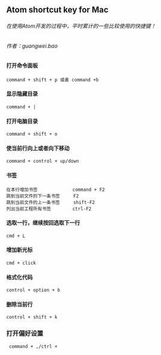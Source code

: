 ## Atom shortcut key for Mac
###### 在使用Atom开发的过程中，平时累计的一些比较使用的快捷键！
###### 作者：guangwei.bao


#### 打开命令面板

```
command + shift + p 或者 command +b
```

#### 显示隐藏目录

```
command + |
```

#### 打开电脑目录

```
command + shift + o
```

#### 使当前行向上或者向下移动

```
command + control + up/down
```

#### 书签

```
在本行增加书签             command + F2 
跳到当前文件的下一条书签     F2 
跳到当前文件的上一条书签     shift-F2 
列出当前工程所有书签        ctrl-F2 
```

#### 选取一行，继续按回选取下一行

```
cmd + L 
```

#### 增加新光标

```
cmd + click 
```

#### 格式化代码

```
control + option + b 
```


#### 删除当前行

```
control + shift + k 
```

### 打开偏好设置

```
 command + ,/ctrl + 
```









